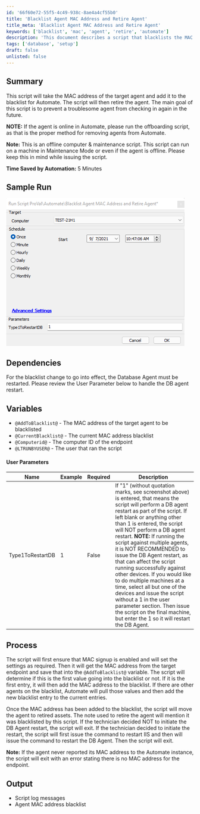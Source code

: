 ```yaml
---
id: '66f60e72-55f5-4c49-938c-8ae4a4cf55b0'
title: 'Blacklist Agent MAC Address and Retire Agent'
title_meta: 'Blacklist Agent MAC Address and Retire Agent'
keywords: ['blacklist', 'mac', 'agent', 'retire', 'automate']
description: 'This document describes a script that blacklists the MAC address of a specified agent in ConnectWise Automate and subsequently retires the agent. It is designed to prevent troublesome agents from checking in again, particularly useful for offline or maintenance mode agents. The script details dependencies, variables, user parameters, and the process for executing the blacklist and retirement actions.'
tags: ['database', 'setup']
draft: false
unlisted: false
---
```


## Summary

This script will take the MAC address of the target agent and add it to the blacklist for Automate. The script will then retire the agent. The main goal of this script is to prevent a troublesome agent from checking in again in the future. 

**NOTE:** If the agent is online in Automate, please run the offboarding script, as that is the proper method for removing agents from Automate.

**Note:** This is an offline computer & maintenance script. This script can run on a machine in Maintenance Mode or even if the agent is offline. Please keep this in mind while issuing the script.

**Time Saved by Automation:** 5 Minutes

## Sample Run

![Sample Run](../../../static/img/Blacklist-Agent-MAC-Address-and-Retire-Agent/image_1.png)

## Dependencies

For the blacklist change to go into effect, the Database Agent must be restarted. Please review the User Parameter below to handle the DB agent restart.

## Variables

- `@AddToBlacklist@` - The MAC address of the target agent to be blacklisted
- `@CurrentBlacklist@` - The current MAC address blacklist
- `@Computerid@` - The computer ID of the endpoint
- `@LTRUNBYUSER@` - The user that ran the script

#### User Parameters

| Name                  | Example | Required | Description |
|-----------------------|---------|----------|-------------|
| Type1ToRestartDB      | 1       | False    | If "1" (without quotation marks, see screenshot above) is entered, that means the script will perform a DB agent restart as part of the script. If left blank or anything other than 1 is entered, the script will NOT perform a DB agent restart. **NOTE:** If running the script against multiple agents, it is NOT RECOMMENDED to issue the DB Agent restart, as that can affect the script running successfully against other devices. If you would like to do multiple machines at a time, select all but one of the devices and issue the script without a 1 in the user parameter section. Then issue the script on the final machine, but enter the 1 so it will restart the DB Agent. |

## Process

The script will first ensure that MAC signup is enabled and will set the settings as required. Then it will get the MAC address from the target endpoint and save that into the `@AddToBlacklist@` variable. The script will determine if this is the first value going into the blacklist or not. If it is the first entry, it will then add the MAC address to the blacklist. If there are other agents on the blacklist, Automate will pull those values and then add the new blacklist entry to the current entries.

Once the MAC address has been added to the blacklist, the script will move the agent to retired assets. The note used to retire the agent will mention it was blacklisted by this script. If the technician decided NOT to initiate the DB Agent restart, the script will exit. If the technician decided to initiate the restart, the script will first issue the command to restart IIS and then will issue the command to restart the DB Agent. Then the script will exit.

**Note:** If the agent never reported its MAC address to the Automate instance, the script will exit with an error stating there is no MAC address for the endpoint.

## Output

- Script log messages
- Agent MAC address blacklist



